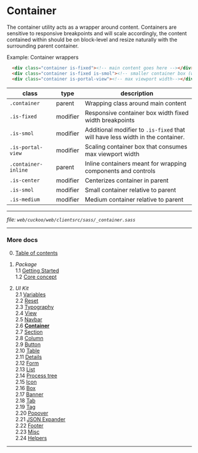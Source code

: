 # Container

The container utility acts as a wrapper around content. Containers are sensitive
to responsive breakpoints and will scale accordingly, the content contained
within should be on block-level and resize naturally with the surrounding
parent container.

Example: Container wrappers
```html
  <div class="container is-fixed"><!-- main content goes here --></div>
  <div class="container is-fixed is-smol"><!-- smaller container box (works best for lots of text) --></div>
  <div class="container is-portal-view"><!-- max viewport width--></div>
```

| class               | type     | description                                                                    |
| ------------------- | -------- | ------------------------------------------------------------------------------ |
| `.container`        | parent   | Wrapping class around main content                                             |
| `.is-fixed`         | modifier | Responsive container box width fixed width breakpoints                         |
| `.is-smol`          | modifier | Additional modifier to `.is-fixed` that will have less width in the container. |
| `.is-portal-view`   | modifier | Scaling container box that consumes max viewport width                         |
| `.container-inline` | parent   | Inline containers meant for wrapping components and controls                   |
| `.is-center`        | modifier | Centerizes container in parent                                                 |
| `.is-smol`          | modifier | Small container relative to parent                                             |
| `.is-medium`        | modifier | Medium container relative to parent                                            |
---
_file: `web/cuckoo/web/clientsrc/sass/_container.sass`_

---

### More docs

0. [Table of contents](../index.md)

1. _Package_  
  1.1 [Getting Started](../package/getting-started.md)  
  1.2 [Core concept](../package/concept.md)  

2. _UI Kit_  
  2.1 [Variables](./var.md)  
  2.2 [Reset](./reset.md)  
  2.3 [Typography](./typography.md)  
  2.4 [View](./view.md)  
  2.5 [Navbar](./navbar.md)  
  2.6 **[Container](./container.md)**  
  2.7 [Section](./section.md)  
  2.8 [Column](./column.md)  
  2.9 [Button](./button.md)  
  2.10 [Table](./table.md)  
  2.11 [Details](./details.md)  
  2.12 [Form](./form.md)  
  2.13 [List](./list.md)  
  2.14 [Process tree](./process-tree.md)  
  2.15 [Icon](./icon.md)  
  2.16 [Box](./box.md)  
  2.17 [Banner](./banner.md)  
  2.18 [Tab](./tab.md)  
  2.19 [Tag](./tag.md)  
  2.20 [Popover](./popover.md)  
  2.21 [JSON Expander](./json-expander.md)  
  2.22 [Footer](./footer.md)  
  2.23 [Misc](./misc.md)  
  2.24 [Helpers](./helpers.md)  

---

